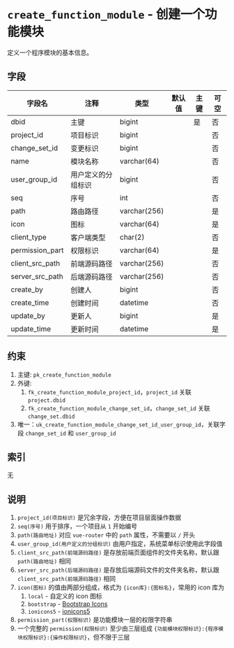 # `create_function_module` - 创建一个功能模块

定义一个程序模块的基本信息。

## 字段

| 字段名          | 注释               | 类型         | 默认值 | 主键 | 可空 |
| --------------- | ------------------ | ------------ | ------ | ---- | ---- |
| dbid            | 主键               | bigint       |        | 是   | 否   |
| project_id      | 项目标识           | bigint       |        |      | 否   |
| change_set_id   | 变更标识           | bigint       |        |      | 否   |
| name            | 模块名称           | varchar(64)  |        |      | 否   |
| user_group_id   | 用户定义的分组标识 | bigint       |        |      | 否   |
| seq             | 序号               | int          |        |      | 否   |
| path            | 路由路径           | varchar(256) |        |      | 是   |
| icon            | 图标               | varchar(64)  |        |      | 是   |
| client_type     | 客户端类型         | char(2)      |        |      | 否   |
| permission_part | 权限标识           | varchar(64)  |        |      | 是   |
| client_src_path | 前端源码路径       | varchar(256) |        |      | 否   |
| server_src_path | 后端源码路径       | varchar(256) |        |      | 否   |
| create_by       | 创建人             | bigint       |        |      | 否   |
| create_time     | 创建时间           | datetime     |        |      | 否   |
| update_by       | 更新人             | bigint       |        |      | 是   |
| update_time     | 更新时间           | datetime     |        |      | 是   |

## 约束

1. 主键: `pk_create_function_module`
2. 外键: 
   1. `fk_create_function_module_project_id`，`project_id` 关联 `project.dbid`
   2. `fk_create_function_module_change_set_id`，`change_set_id` 关联 `change_set.dbid`
3. 唯一：`uk_create_function_module_change_set_id_user_group_id`，关联字段 `change_set_id` 和 `user_group_id`

## 索引

无

## 说明

1. `project_id(项目标识)` 是冗余字段，方便在项目层面操作数据
2. `seq(序号)` 用于排序，一个项目从 `1` 开始编号
3. `path(路由地址)` 对应 `vue-router` 中的 `path` 属性，不需要以 `/` 开头
4. `user_group_id(用户定义的分组标识)` 由用户指定，系统菜单标识使用此字段值
5. `client_src_path(前端源码路径)` 是存放前端页面组件的文件夹名称，默认跟 `path(路由地址)` 相同
6. `server_src_path(后端源码路径)` 是存放后端源码文件的文件夹名称，默认跟 `client_src_path(前端源码路径)` 相同
7. `icon(图标)` 的值由两部分组成，格式为 `{icon库}:{图标名}`，常用的 icon 库为
   1. `local` - 自定义的 icon 图标
   2. `bootstrap` - [Bootstrap Icons](https://icons.getbootstrap.com/)
   3. `ionicons5` - [ionicons5](https://xicons.org)
8. `permission_part(权限标识)` 是功能模块一层的权限字符串
9. 一个完整的 `permission(权限标识)` 至少由三层组成 `{功能模块权限标识}:{程序模块权限标识}:{操作权限标识}`，但不限于三层